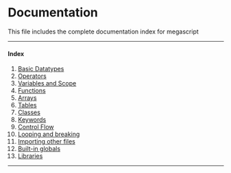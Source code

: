 <h1>Documentation</h1>
This file includes the complete documentation index for megascript 
<hr>

<h4>Index</h4>

1. [Basic Datatypes](/docs/datatypes.md)
2. [Operators](/docs/operators.md)
3. [Variables and Scope](/docs/variables.md)
4. [Functions](/docs/functions.md)
5. [Arrays](/docs/arrays.md)
6. [Tables](/docs/tables.md)
7. [Classes](/docs/classes.md)
8. [Keywords](/docs/keywords.md)
9. [Control Flow](/docs/controlflow.md)
10. [Looping and breaking](/docs/looping.md)
11. [Importing other files](/docs/importing.md)
12. [Built-in globals](/docs/globals.md)
13. [Libraries](/docs/library.md)

<hr>

